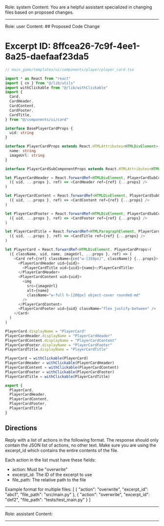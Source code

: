 Role: system
Content: You are a helpful assistant specialized in changing files based on proposed changes.
__________________
Role: user
Content: ## Proposed Code Change
# Excerpt ID: 8ffcea26-7c9f-4ee1-8a25-daefaaf23da5
```typescript
// main_game/templates/ui/components/player/player_card.tsx

import * as React from "react"
import { cn } from "@/lib/utils"
import withClickable from "@/lib/withClickable"
import {
  Card,
  CardHeader,
  CardContent,
  CardFooter,
  CardTitle,
} from "@/components/ui/card"

interface BasePlayerCardProps {
  uid: string
}

interface PlayerCardProps extends React.HTMLAttributes<HTMLDivElement>, BasePlayerCardProps {
  name: string
  imageUrl: string
}

interface PlayerCardSubComponentProps extends React.HTMLAttributes<HTMLDivElement>, BasePlayerCardProps {}

let PlayerCardHeader = React.forwardRef<HTMLDivElement, PlayerCardSubComponentProps>(
  ({ uid, ...props }, ref) => <CardHeader ref={ref} {...props} />
)

let PlayerCardContent = React.forwardRef<HTMLDivElement, PlayerCardSubComponentProps>(
  ({ uid, ...props }, ref) => <CardContent ref={ref} {...props} />
)

let PlayerCardFooter = React.forwardRef<HTMLDivElement, PlayerCardSubComponentProps>(
  ({ uid, ...props }, ref) => <CardFooter ref={ref} {...props} />
)

let PlayerCardTitle = React.forwardRef<HTMLParagraphElement, PlayerCardSubComponentProps>(
  ({ uid, ...props }, ref) => <CardTitle ref={ref} {...props} />
)

let PlayerCard = React.forwardRef<HTMLDivElement, PlayerCardProps>(
  ({ className, uid, name, imageUrl, ...props }, ref) => (
    <Card ref={ref} className={cn("w-[350px]", className)} {...props}>
      <PlayerCardHeader uid={uid}>
        <PlayerCardTitle uid={uid}>{name}</PlayerCardTitle>
      </PlayerCardHeader>
      <PlayerCardContent uid={uid}>
        <img
          src={imageUrl}
          alt={name}
          className="w-full h-[200px] object-cover rounded-md"
        />
      </PlayerCardContent>
      <PlayerCardFooter uid={uid} className="flex justify-between" />
    </Card>
  )
)

PlayerCard.displayName = "PlayerCard"
PlayerCardHeader.displayName = "PlayerCardHeader"
PlayerCardContent.displayName = "PlayerCardContent"
PlayerCardFooter.displayName = "PlayerCardFooter"
PlayerCardTitle.displayName = "PlayerCardTitle"

PlayerCard = withClickable(PlayerCard)
PlayerCardHeader = withClickable(PlayerCardHeader)
PlayerCardContent = withClickable(PlayerCardContent)
PlayerCardFooter = withClickable(PlayerCardFooter)
PlayerCardTitle = withClickable(PlayerCardTitle)

export { 
  PlayerCard,
  PlayerCardHeader,
  PlayerCardContent,
  PlayerCardFooter,
  PlayerCardTitle
}
```

## Directions
Reply with a list of actions in the following format. The response should only contain the JSON list of actions, no other text.
Make sure you are using the excerpt_id which contains the entire contents of the file.

Each action in the list must have these fields:
- action: Must be "overwrite"
- excerpt_id: The ID of the excerpt to use
- file_path: The relative path to the file

Example format for multiple files:
[
    {
        "action": "overwrite",
        "excerpt_id": "abc1",
        "file_path": "src/main.py"
    },
    {
        "action": "overwrite",
        "excerpt_id": "def2",
        "file_path": "tests/test_main.py"
    }
]
__________________
Role: assistant
Content: 
__________________
